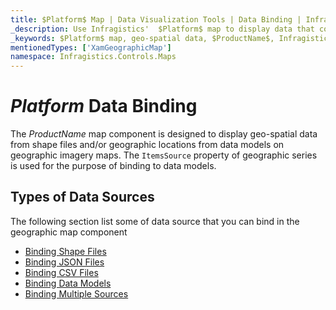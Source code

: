 ```yaml
---
title: $Platform$ Map | Data Visualization Tools | Data Binding | Infragistics
_description: Use Infragistics'  $Platform$ map to display data that contains geographic locations from view models or geo-spatial data loaded from shape files on geographic imagery maps. View $ProductName$ map demos!
_keywords: $Platform$ map, geo-spatial data, $ProductName$, Infragistics, data binding
mentionedTypes: ['XamGeographicMap']
namespace: Infragistics.Controls.Maps
---
```

# $Platform$ Data Binding

The $ProductName$ map component is designed to display geo-spatial data from shape files and/or geographic locations from data models on geographic imagery maps. The `ItemsSource` property of geographic series is used for the purpose of binding to data models.

## Types of Data Sources
The following section list some of data source that you can bind in the geographic map component

- [Binding Shape Files](geo-map-binding-shp-file.md)
- [Binding JSON Files](geo-map-binding-data-json-points.md)
- [Binding CSV Files](geo-map-binding-data-csv.md)
- [Binding Data Models](geo-map-binding-data-model.md)
- [Binding Multiple Sources](geo-map-binding-multiple-sources.md)